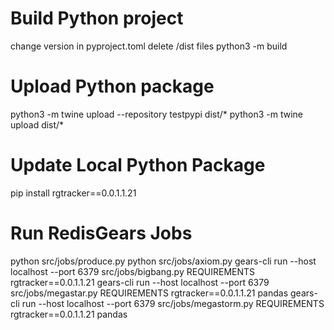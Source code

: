 # Build Python project
change version in pyproject.toml
delete /dist files
python3 -m build

# Upload Python package
python3 -m twine upload --repository testpypi dist/*
python3 -m twine upload dist/*

# Update Local Python Package
pip install rgtracker==0.0.1.1.21

# Run RedisGears Jobs
python src/jobs/produce.py 
python src/jobs/axiom.py 
gears-cli run --host localhost --port 6379 src/jobs/bigbang.py REQUIREMENTS rgtracker==0.0.1.1.21
gears-cli run --host localhost --port 6379 src/jobs/megastar.py REQUIREMENTS rgtracker==0.0.1.1.21 pandas
gears-cli run --host localhost --port 6379 src/jobs/megastorm.py REQUIREMENTS rgtracker==0.0.1.1.21 pandas
